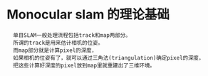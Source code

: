 # Monocular slam 的理论基础
      单目SLAM一般处理流程包括track和map两部分。
      所谓的track是用来估计相机的位姿。
      而map部分就是计算pixel的深度，
      如果相机的位姿有了，就可以通过三角法(triangulation)确定pixel的深度，
      把这些计算好深度的pixel放到map里就重建出了三维环境。 
